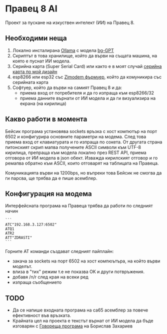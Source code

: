 # Правец 8 AI

Проект за пускане на изкуствен интелект (ИИ) на Правец 8.

## Необходими неща

1. Локално инсталирана [Ollama](https://github.com/ollama/ollama) с модела [bg-GPT](https://ollama.com/tazarov/bg-gpt)
2. Скриптът в това хранилище, който да върви на същата машина, на която е пуснат ИИ модела.
3. Серийна карта (Super Serial Card) или както е в моят случай [серийна карта по мой дизайн](https://github.com/varna9000/pravetz8-serial-card)
4. esp8266 или esp32 със [Zimodem фърмуер](https://github.com/bozimmerman/Zimodem), който да комуникира със серийната карта
5. Софтуер, който да върви на самият Правец 8 и да:
   - приема вход от потребителя и да го изпраща към esp8266/32
   - приема данните върнати от ИИ модела и да ги визуализира на екрана (на кирилица)

## Какво работи в момента
Бейсик програма установява sockets връзка с хост компютър на порт 6502 и конфигурира основните параметри на модема.
След това приема вход от клавиатурата и го изпраща по сокета. От другата страна питонският скрип мапва получените ASCII символи към UTF-8 кирилица, препраща към модела локално през REST API, приема отговора от ИИ модела в json обект. Изважда кирилският отговор и го ремапва обратно към ASCII, които отговарят на таблицата на Правеца.

Комуникацията върви на 1200bps, но въпреки това Бейсик не смогва да ги парсва, ще трябва да е пише асемблер.

## Конфигурация на модема

Интерфейсната програма на Правеца трябва да работи по следният начин

    ```
    ATC"192.168.3.127:6502"
    ATQ1
    ATR2
    ATT"ZDRASTI"
    ```
Горните AT команди създават следният пайплайн:

- закача за sockets на порт 6502 на хост компюътъра, на който върви моделът.
- влиза в "тих" режим т.е не показва OK и други потвръжения.
- добавя /n/r след края на всеки ред
- изпраща съобщението

## TODO
 - Да се напише входната програма на ca65 асемблер за повече ефективност във връзката.
 - Крайната цел на проекта е текстът върнат от ИИ модела да бъде изговарян с [Говореща програма](govor.dsk) на Борислав Захариев
